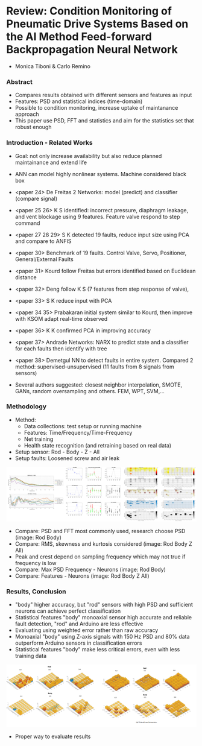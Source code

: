 # Review: Condition Monitoring of Pneumatic Drive Systems Based on the AI Method Feed-forward Backpropagation Neural Network
- Monica Tiboni & Carlo Remino

### Abstract
- Compares results obtained with different sensors and features as input
- Features: PSD and statistical indices (time-domain)
- Possible to condition monitoring, increase uptake of maintanance approach
- This paper use PSD, FFT and statistics and aim for the statistics set that robust enough

### Introduction - Related Works
- Goal: not only increase availability but also reduce planned maintainance and extend life
- ANN can model highly nonlinear systems. Machine considered black box

- <paper 24> De Freitas 2 Networks: model (predict) and classifier (compare signal)
- <paper 25 26> K S identified: incorrect pressure, diaphragm leakage, and vent blockage using 9 features. Feature valve respond to step command
- <paper 27 28 29> S K detected 19 faults, reduce input size using PCA and compare to ANFIS
- <paper 30> Benchmark of 19 faults. Control Valve, Servo, Positioner, General/External Faults
- <paper 31> Kourd follow Freitas but errors identified based on Euclidean distance
- <paper 32> Deng follow K S (7 features from step response of valve), 
- <paper 33> S K reduce input with PCA
- <paper 34 35> Prabakaran initial system similar to Kourd, then improve with KSOM adapt real-time observed
- <paper 36> K K confirmed PCA in improving accuracy
- <paper 37> Andrade Networks: NARX to predict state and a classifier for each faults then identify with tree
- <paper 38> Demetgul NN to detect faults in entire system. Compared 2 method: supervised-unsupervised (11 faults from 8 signals from sensors)
- Several authors suggested: closest neighbor interpolation, SMOTE, GANs, random oversampling and others. FEM, WPT, SVM,...

### Methodology
- Method:
    - Data collections: test setup or running machine
    - Features: Time/Frequency/Time-Frequency
    - Net training
    - Health state recognition (and retraining based on real data)
- Setup sensor: Rod - Body - Z - All
- Setup faults: Loosened screw and air leak

![Compare](images/TiboniReminoExp1.png)

- Compare: PSD and FFT most commonly used, research choose PSD (image: Rod Body)
- Compare: RMS, skewness and kurtosis considered (image: Rod Body Z All)
- Peak and crest depend on sampling frequency which may not true if frequency is low
- Compare: Max PSD Frequency - Neurons (image: Rod Body)
- Compare: Features - Neurons (image: Rod Body Z All)

### Results, Conclusion
- "body" higher accuracy, but "rod" sensors with high PSD and sufficient neurons can achieve perfect classification
- Statistical features "body" monoaxial sensor high accurate and reliable fault detection, "rod" and Arduino are less effective
- Evaluating using weighted error rather than raw accuracy
- Monoaxial "body" using Z-axis signals with 150 Hz PSD and 80% data outperform Arduino sensors in classification errors
- Statistical features "body" make less critical errors, even with less training data

![Results](images/TiboniReminoExp2.png)

- Proper way to evaluate results
